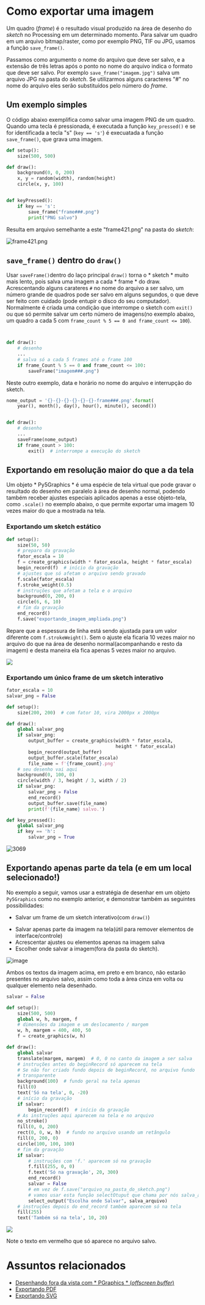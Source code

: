 # Como exportar uma imagem

Um quadro (*frame*) é o resultado visual produzido na área de desenho do *sketch* no Processing em um determinado momento. Para salvar um quadro em um arquivo bitmap/raster, como por exemplo PNG, TIF ou JPG, usamos a função `save_frame()`.

Passamos como argumento o nome do arquivo que deve ser salvo, e a extensão de três letras após o ponto no nome do arquivo indica o formato que deve ser salvo. Por exemplo `save_frame("imagem.jpg")` salva um arquivo JPG na pasta do *sketch*. Se utilizarmos alguns caracteres "#" no nome do arquivo eles serão substituídos pelo número do *frame*.

## Um exemplo simples

O código abaixo exemplifica como salvar uma imagem PNG de um quadro. Quando uma tecla é pressionada, é executada a função `key_pressed()` e se for identificada a tecla "s" (`key == 's'`) é execuatada a função `save_frame()`, que grava uma imagem.


```python
def setup():
    size(500, 500)

def draw():
    background(0, 0, 200)
    x, y = random(width), random(height)
    circle(x, y, 100)


def keyPressed():
    if key == 's':
        save_frame("frame###.png")
        print("PNG salvo")
```

Resulta em arquivo semelhante a este "frame421.png" na pasta do *sketch*:

![frame421.png](assets/frame.png)

## `save_frame()` dentro do `draw()`

Usar `saveFrame()`dentro do laço principal `draw()` torna o * sketch * muito mais lento, pois salva uma imagem a cada * frame * do draw. Acrescentando alguns carateres `#` no nome do arquivo a ser salvo, um número grande de quadros pode ser salvo em alguns segundos, o que deve ser feito com cuidado (pode entupir o disco do seu computador). Normalmente é criada uma condição que interrompe o sketch com `exit()` ou que só permite salvar um certo número de imagens(no exemplo abaixo, um quadro a cada 5 com `frame_count % 5 == 0 and frame_count <= 100`).

```python


def draw():
    # desenho
    ...
    # salva só a cada 5 frames até o frame 100
    if frame_Count % 5 == 0 and frame_count <= 100:
        saveFrame("imagem###.png")
```

Neste outro exemplo, data e horário no nome do arquivo e interrupção do sketch.

```python
nome_output = '{}-{}-{}-{}-{}-{}-frame###.png'.format(
    year(), month(), day(), hour(), minute(), second())


def draw():
    # desenho
    ...
    saveFrame(nome_output)
    if frame_count > 100:
        exit()  # interrompe a execução do sketch
```

## Exportando em resolução maior do que a da tela

Um objeto * Py5Graphics * é uma espécie de tela virtual que pode gravar o resultado do desenho em paralelo à área de desenho normal, podendo também receber ajustes especiais aplicados apenas a esse objeto-tela, como `.scale()` no exemplo abaixo, o que permite exportar uma imagem 10 vezes maior do que a mostrada na tela.

### Exportando um sketch estático

```python
def setup():
    size(50, 50)
    # preparo da gravação
    fator_escala = 10
    f = create_graphics(width * fator_escala, height * fator_escala)
    begin_record(f)  # início da gravação
    # ajustes que só afetam o arquivo sendo gravado
    f.scale(fator_escala)
    f.stroke_weight(0.5)
    # instruções que afetam a tela e o arquivo
    background(0, 200, 0)
    circle(6, 6, 10)
    # fim da gravação
    end_record()
    f.save("exportando_imagem_ampliada.png")
```
Repare que a espessura de linha está sendo ajustada para um valor diferente com `f.strokeWeight()`. Sem o ajuste ela ficaria 10 vezes maior no arquivo do que na área de desenho normal(acompanhando e resto da imagem) e desta maneira ela fica apenas 5 vezes maior no arquivo.

![](assets/exportando_imagem_ampliada.png)

### Exportando um único frame de um sketch interativo

```python
fator_escala = 10
salvar_png = False

def setup():
    size(200, 200)  # com fator 10, vira 2000px x 2000px

def draw():
    global salvar_png
    if salvar_png:
        output_buffer = create_graphics(width * fator_escala,
                                        height * fator_escala)
        begin_record(output_buffer)
        output_buffer.scale(fator_escala)   
        file_name = f'{frame_count}.png'
    # seu desenho vai aqui
    background(0, 100, 0) 
    circle(width / 3, height / 3, width / 2)
    if salvar_png:
        salvar_png = False
        end_record()
        output_buffer.save(file_name)
        print(f'{file_name} salvo.')

def key_pressed():
    global salvar_png
    if key == 'h':
        salvar_png = True
```
![3069](https://user-images.githubusercontent.com/3694604/233481566-b1757f01-f477-4663-b02e-8b60f5471a5d.png)

## Exportando apenas parte da tela (e em um local selecionado!)

No exemplo a seguir, vamos usar a estratégia de desenhar em um objeto `Py5Graphics` como no exemplo anterior, e demonstrar também as seguintes possibilidades:

* Salvar um frame de um sketch interativo(com `draw()`)
- Salvar apenas parte da imagem na tela(útil para remover elementos de interface/controle)
- Acrescentar ajustes ou elementos apenas na imagem salva
- Escolher onde salvar a imagem(fora da pasta do sketch).

![image](https://user-images.githubusercontent.com/3694604/233478591-07162252-2e31-492a-9342-7abf025be26c.png)

Ambos os textos da imagem acima, em preto e em branco, não estarão presentes no arquivo salvo, assim como toda a àrea cinza em volta ou qualquer elemento nela desenhado.

```python
salvar = False

def setup():
    size(500, 500)
    global w, h, margem, f
    # dimensões da imagem e um deslocamento / margem
    w, h, margem = 400, 400, 50
    f = create_graphics(w, h)

def draw():
    global salvar
    translate(margem, margem)  # 0, 0 no canto da imagem a ser salva
    # instruções antes do beginRecord só aparecem na tela
    # Se não for criado fundo depois de beginRecord, no arquivo fundo
    # transparente
    background(100)  # fundo geral na tela apenas
    fill(0)
    text('Só na tela', 0, -20)
    # início da gravação
    if salvar:
        begin_record(f)  # início da gravação
    # As instruções aqui aparecem na tela e no arquivo
    no_stroke()
    fill(0, 0, 200)
    rect(0, 0, w, h)  # fundo no arquivo usando um retângulo
    fill(0, 200, 0)
    circle(100, 100, 100)
    # fim da gravação
    if salvar:
        # instruções com 'f.' aparecem só na gravação
        f.fill(255, 0, 0)
        f.text('Só na gravação', 20, 300)
        end_record()
        salvar = False
        # em vez de f.save("arquivo_na_pasta_do_sketch.png")
        # vamos usar esta função selectOtuput que chama por nós salva_arquivo()
        select_output("Escolha onde Salvar", salva_arquivo)
    # instruções depois do end_record também aparecem só na tela
    fill(255)
    text('Também só na tela', 10, 20)
```

![](assets/exportando_parcial_1.png)

Note o texto em vermelho que só aparece no arquivo salvo.

# Assuntos relacionados

- [Desenhando fora da vista com * PGraphics * (*offscreen buffer*)](offscreen_buffer.md)
- [Exportando PDF](exportando_pdf.md)
- [Exportando SVG](exportando_Svg.md)

